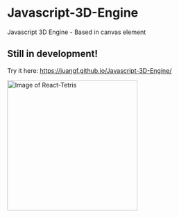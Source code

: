# Javascript-3D-Engine
Javascript 3D Engine - Based in canvas element

## Still in development!

Try it here:
https://juangf.github.io/Javascript-3D-Engine/

<img src="https://juangf.github.io/Javascript-3D-Engine/screenshot.png" alt="Image of React-Tetris" width="300px">